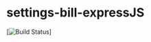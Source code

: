 # settings-bill-expressJS
[![Build Status](https://travis-ci.org/Mzwa1080/settings-bill-expressJS.svg?branch=master)]
